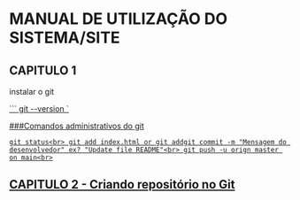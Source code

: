 #   MANUAL DE UTILIZAÇÃO DO SISTEMA/SITE 
##  CAPITULO 1
instalar o git
<p align="center"0p>
<a href="https://git-scm.com/book/pt-br/v2/Come%C3%A7ando-Instalando-o-Git"target="_blank" a>
</p>
```
git --version
`

###Comandos administrativos do git

`
git status<br>
git add index.html or git addgit commit -m "Mensagem do desenvolvedor" ex? "Update file README"<br>
git push -u orign master on main<br>
`

### 

## CAPITULO 2 - Criando repositório no Git
